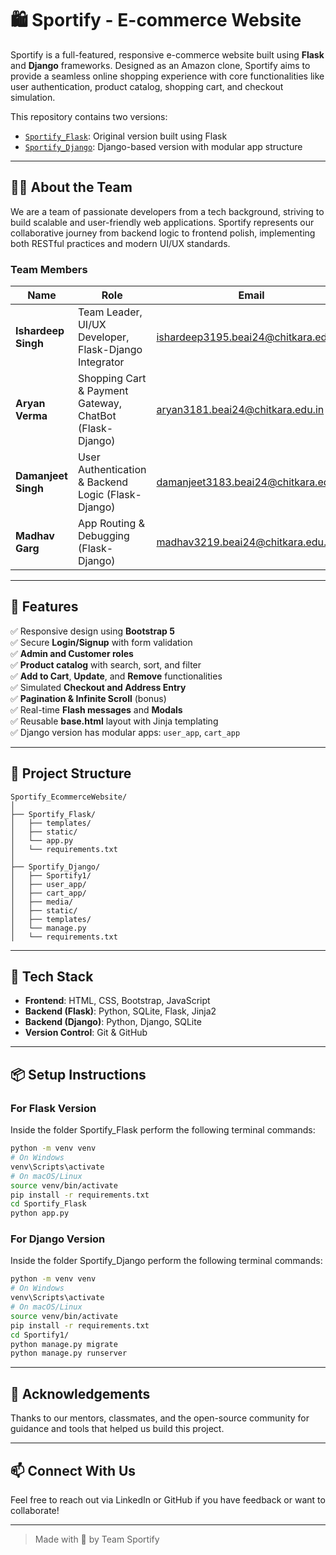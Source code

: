 
# 🛍️ Sportify - E-commerce Website

Sportify is a full-featured, responsive e-commerce website built using **Flask** and **Django** frameworks. Designed as an Amazon clone, Sportify aims to provide a seamless online shopping experience with core functionalities like user authentication, product catalog, shopping cart, and checkout simulation. 

This repository contains two versions:
- [`Sportify_Flask`](./Sportify_Flask): Original version built using Flask
- [`Sportify_Django`](./Sportify_Django): Django-based version with modular app structure

---

## 👨‍💻 About the Team

We are a team of passionate developers from a tech background, striving to build scalable and user-friendly web applications. Sportify represents our collaborative journey from backend logic to frontend polish, implementing both RESTful practices and modern UI/UX standards.

### Team Members

| Name               | Role                                           | Email                          | LinkedIn |
|--------------------|------------------------------------------------|--------------------------------|----------|
| **Ishardeep Singh** | Team Leader, UI/UX Developer, Flask-Django Integrator | ishardeep3195.beai24@chitkara.edu.in        | [LinkedIn](https://www.linkedin.com/in/ishardeep-singh-743789311/) |
| **Aryan Verma**     | Shopping Cart & Payment Gateway, ChatBot (Flask-Django) | aryan3181.beai24@chitkara.edu.in      | [LinkedIn](https://www.linkedin.com/in/aryan-verma-638594320/) |
| **Damanjeet Singh** | User Authentication & Backend Logic (Flask-Django)    | damanjeet3183.beai24@chitkara.edu.in   | [LinkedIn](https://www.linkedin.com/in/damanjeet-singh-834596316/) |
| **Madhav Garg**     | App Routing & Debugging (Flask-Django)               | madhav3219.beai24@chitkara.edu.in      | [LinkedIn](https://www.linkedin.com/in/madhav-garg-059b4b339/) |



---

## 🚀 Features

✅ Responsive design using **Bootstrap 5**  
✅ Secure **Login/Signup** with form validation  
✅ **Admin and Customer roles**  
✅ **Product catalog** with search, sort, and filter  
✅ **Add to Cart**, **Update**, and **Remove** functionalities  
✅ Simulated **Checkout and Address Entry**  
✅ **Pagination & Infinite Scroll** (bonus)  
✅ Real-time **Flash messages** and **Modals**  
✅ Reusable **base.html** layout with Jinja templating  
✅ Django version has modular apps: `user_app`, `cart_app`

---

## 📂 Project Structure

```
Sportify_EcommerceWebsite/
│
├── Sportify_Flask/
│   ├── templates/
│   ├── static/
│   └── app.py
│   └── requirements.txt
│
├── Sportify_Django/
│   ├── Sportify1/
│   ├── user_app/
│   ├── cart_app/
│   ├── media/
│   ├── static/
│   ├── templates/
│   └── manage.py
│   └── requirements.txt
```

---

## 🔧 Tech Stack

- **Frontend**: HTML, CSS, Bootstrap, JavaScript
- **Backend (Flask)**: Python, SQLite, Flask, Jinja2
- **Backend (Django)**: Python, Django, SQLite
- **Version Control**: Git & GitHub

---

## 📦 Setup Instructions

### For Flask Version

Inside the folder Sportify_Flask perform the following terminal commands:
```bash
python -m venv venv
# On Windows
venv\Scripts\activate
# On macOS/Linux
source venv/bin/activate
pip install -r requirements.txt
cd Sportify_Flask
python app.py
```

### For Django Version

Inside the folder Sportify_Django perform the following terminal commands:
```bash
python -m venv venv
# On Windows
venv\Scripts\activate
# On macOS/Linux
source venv/bin/activate
pip install -r requirements.txt
cd Sportify1/
python manage.py migrate
python manage.py runserver
```

---

## 🙌 Acknowledgements

Thanks to our mentors, classmates, and the open-source community for guidance and tools that helped us build this project.

---

## 📫 Connect With Us

Feel free to reach out via LinkedIn or GitHub if you have feedback or want to collaborate!

---

> Made with 💖 by Team Sportify
